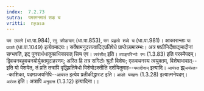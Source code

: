 ```yaml
---
index:  7.2.73
sutra:  यमरमनमातं सक् च
vritti:  nyasa
---
```


`यम उपरमे` (धा.पा.984), `रमु क्रीडायाम्` (धा.पा.853), `णम प्रह्वत्वे शब्दे च` (धा.पा.981)। आकारान्ताः `या प्रापणे` (धा.पा.1049) इत्येवमादयः। सर्वेषामनुदत्तत्वादिट्प्रतिषेधे प्राप्तेऽयमारम्भः। अत्र षष्ठीनिर्देशाद्यमादीनां सग्भवति, इट् पुनरार्धधातुकाधिकारात् सिच एव। `व्यरंसीत्` इति। `व्याङ्परिभ्यो रमः` (1.3.83) इति परस्मैपदम्।
द्विवचनबहुवचनयोर्युक्तमुदाहरणम्; अस्ति हि तत्र सगिटोः श्रुतौ विशेषः; एकवचनस्य त्वयुक्तम्, विशेषाभावात्--इति यो वेशयेत्, तं प्रति तत्रापि वृद्धिप्रतिषेधो विशेषोऽस्तीति दर्शयितुमाह--`यमादीनाम्` इत्यादि। `आयंस्त` झ्र्`अयंस्त`--काशिका, पदमञ्जयमिपि--`आयंस्त` इत्येव प्रतीकीद्धारःट इति। `आङो यमहनः` (1.3.28) इत्यात्मनेपदम्। `अरंस्त` इति। अत्रापि `अनुदात्त` (1.3.12) इत्यादिना।।

